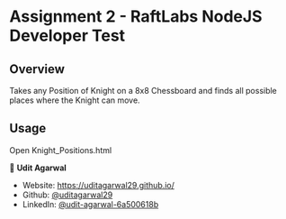 # Assignment 2 - RaftLabs NodeJS Developer Test

## Overview
Takes any Position of Knight on a 8x8 Chessboard and finds all possible places where the Knight can move.

## Usage
Open Knight_Positions.html

👤 **Udit Agarwal**

* Website: https://uditagarwal29.github.io/
* Github: [@uditagarwal29](https://github.com/uditagarwal29)
* LinkedIn: [@udit-agarwal-6a500618b](https://www.linkedin.com/in/udit-agarwal-6a500618b/)
